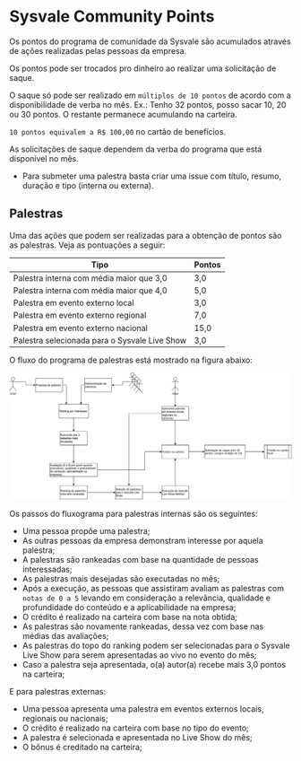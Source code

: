 # Sysvale Community Points

Os pontos do programa de comunidade da Sysvale são acumulados através de ações realizadas pelas pessoas da empresa.

Os pontos pode ser trocados pro dinheiro ao realizar uma solicitação de saque.

O saque só pode ser realizado em `múltiplos de 10 pontos` de acordo com a disponibilidade de verba no mês. Ex.: Tenho 32 pontos, posso sacar 10, 20 ou 30 pontos. O restante permanece acumulando na carteira.

`10 pontos equivalem a R$ 100,00` no cartão de benefícios.

As solicitações de saque dependem da verba do programa que está disponível no mês.

* Para submeter uma palestra basta criar uma issue com título, resumo, duração e tipo (interna ou externa).

## Palestras

Uma das ações que podem ser realizadas para a obtenção de pontos são as palestras. Veja as pontuações a seguir:

| Tipo                                          | Pontos |
|-----------------------------------------------|--------|
| Palestra interna com média maior que 3,0      | 3,0    |
| Palestra interna com média maior que 4,0      | 5,0    |
| Palestra em evento externo local              | 3,0    |
| Palestra em evento externo regional           | 7,0    |
| Palestra em evento externo nacional           | 15,0   |
| Palestra selecionada para o Sysvale Live Show | 3,0    |

O fluxo do programa de palestras está mostrado na figura abaixo:

<img src="https://github.com/Sysvale/community-program/blob/main/Sysvale%20Community-Palestras.png?raw=true" alt="fluxograma do programa de palestras" />

Os passos do fluxograma para palestras internas são os seguintes:

* Uma pessoa propõe uma palestra;
* As outras pessoas da empresa demonstram interesse por aquela palestra;
* A palestras são rankeadas com base na quantidade de pessoas interessadas;
* As palestras mais desejadas são executadas no mês;
* Após a execução, as pessoas que assistiram avaliam as palestras com `notas de 0 a 5` levando em consideração a relevância, qualidade e profundidade do conteúdo e a aplicabilidade na empresa;
* O crédito é realizado na carteira com base na nota obtida;
* As palestras são novamente rankeadas, dessa vez com base nas médias das avaliações;
* As palestras do topo do ranking podem ser selecionadas para o Sysvale Live Show para serem apresentadas ao vivo no evento do mês;
* Caso a palestra seja apresentada, o(a) autor(a) recebe mais 3,0 pontos na carteira;

E para palestras externas:

* Uma pessoa apresenta uma palestra em eventos externos locais, regionais ou nacionais;
* O crédito é realizado na carteira com base no tipo do evento;
* A palestra é selecionada e apresentada no Live Show do mês;
* O bônus é creditado na carteira;

